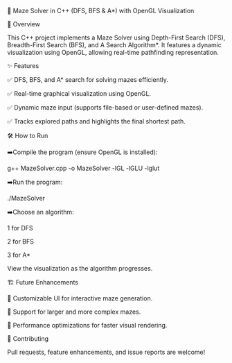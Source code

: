 🏁 Maze Solver in C++ (DFS, BFS & A*) with OpenGL Visualization

📌 Overview

This C++ project implements a Maze Solver using Depth-First Search (DFS), Breadth-First Search (BFS), and A Search Algorithm*. It features a dynamic visualization using OpenGL, allowing real-time pathfinding representation.

✨ Features

✅ DFS, BFS, and A* search for solving mazes efficiently.

✅ Real-time graphical visualization using OpenGL.

✅ Dynamic maze input (supports file-based or user-defined mazes).

✅ Tracks explored paths and highlights the final shortest path.

🛠️ How to Run

➡️Compile the program (ensure OpenGL is installed):

g++ MazeSolver.cpp -o MazeSolver -lGL -lGLU -lglut

➡️Run the program:

./MazeSolver

➡️Choose an algorithm:

1 for DFS

2 for BFS

3 for A*

View the visualization as the algorithm progresses.

🏗️ Future Enhancements

🔹 Customizable UI for interactive maze generation.

🔹 Support for larger and more complex mazes.

🔹 Performance optimizations for faster visual rendering.

🤝 Contributing

Pull requests, feature enhancements, and issue reports are welcome!
